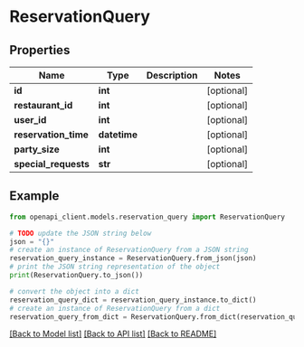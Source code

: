 # ReservationQuery


## Properties

Name | Type | Description | Notes
------------ | ------------- | ------------- | -------------
**id** | **int** |  | [optional] 
**restaurant_id** | **int** |  | [optional] 
**user_id** | **int** |  | [optional] 
**reservation_time** | **datetime** |  | [optional] 
**party_size** | **int** |  | [optional] 
**special_requests** | **str** |  | [optional] 

## Example

```python
from openapi_client.models.reservation_query import ReservationQuery

# TODO update the JSON string below
json = "{}"
# create an instance of ReservationQuery from a JSON string
reservation_query_instance = ReservationQuery.from_json(json)
# print the JSON string representation of the object
print(ReservationQuery.to_json())

# convert the object into a dict
reservation_query_dict = reservation_query_instance.to_dict()
# create an instance of ReservationQuery from a dict
reservation_query_from_dict = ReservationQuery.from_dict(reservation_query_dict)
```
[[Back to Model list]](../README.md#documentation-for-models) [[Back to API list]](../README.md#documentation-for-api-endpoints) [[Back to README]](../README.md)


